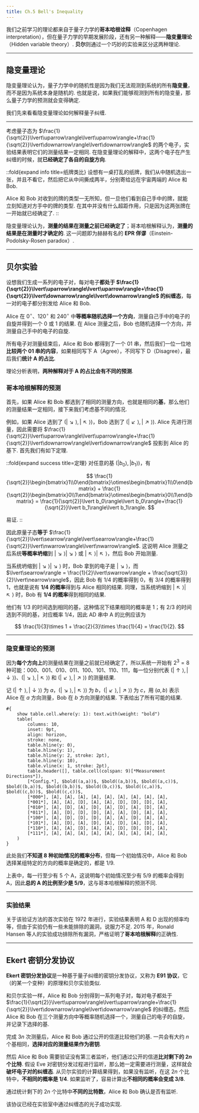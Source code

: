 ```yaml
---
title: Ch.5 Bell's Inequality
---
```


我们之前学习的理论都来自于量子力学的**哥本哈根诠释**（Copenhagen interpretation），但在量子力学的早期发展阶段，还有另一种解释——**隐变量理论**（Hidden variable theory）. **贝尔**则通过一个巧妙的实验来区分这两种理论.

---

## 隐变量理论

隐变量理论认为，量子力学中的随机性是因为我们无法观测到系统的所有**隐变量**，而不是因为系统本身是随机的. 也就是说，如果我们能够观测到所有的隐变量，那么量子力学的预测就会变得确定.

我们先来看看隐变量理论如何解释量子纠缠.

---

考虑量子态为 $\frac{1}{\sqrt{2}}\lvert\uparrow\rangle\lvert\uparrow\rangle+\frac{1}{\sqrt{2}}\lvert\downarrow\rangle\lvert\downarrow\rangle$ 的两个电子，实验结果表明它们的测量结果一定相同. 在隐变量理论的解释中，这两个电子在产生纠缠的时候，就**已经确定了各自的自旋方向**.

::fold{expand info title=纸牌类比}
设想有一桌打乱的纸牌，我们从中随机选出一张，并且不看它，然后把它从中间撕成两半，分别寄给远在宇宙两端的 Alice 和 Bob.

Alice 和 Bob 对收到的牌的类型一无所知，但一旦他们看到自己手中的牌，就能立刻知道对方手中的牌的类型. 在其中并没有什么超距作用，只是因为这两张牌在一开始就已经确定了.
::

隐变量理论认为，**测量的结果在测量之前已经确定了**；哥本哈根解释认为，**测量的结果是在测量时才确定的**. 这一问题即为赫赫有名的 **EPR 佯谬**（Einstein-Podolsky-Rosen paradox）.

---

## 贝尔实验

设想我们生成一系列的电子对，每对电子**都处于 $\frac{1}{\sqrt{2}}\lvert\uparrow\rangle\lvert\uparrow\rangle+\frac{1}{\sqrt{2}}\lvert\downarrow\rangle\lvert\downarrow\rangle$ 的纠缠态**，每一对的电子都分别发给 Alice 和 Bob.

Alice 在 $0^\circ$、$120^\circ$ 和 $240^\circ$ 中**等概率随机选择一个方向**，测量自己手中的电子的自旋并得到一个 0 或 1 的结果. 在 Alice 测量之后，Bob 也随机选择一个方向，并测量自己手中的电子的自旋.

所有电子对测量结束后，Alice 和 Bob 都得到了一个 01 串，然后我们一位一位地**比较两个 01 串的内容**，如果相同写下 A（Agree），不同写下 D（Disagree），最后我们**统计 A 的占比**.

理论分析表明，**两种解释对于 A 的占比会有不同的预测**.

### 哥本哈根解释的预测

首先，如果 Alice 和 Bob 都选到了相同的测量方向，也就是相同的**基**，那么他们的测量结果一定相同，接下来我们考虑基不同的情况.

例如，如果 Alice 选到了 $(\lvert\searrow\rangle, \lvert\nwarrow\rangle)$，Bob 选到了 $(\lvert\swarrow\rangle, \lvert\nearrow\rangle)$. Alice 先进行测量，因此需要将 $\frac{1}{\sqrt{2}}\lvert\uparrow\rangle\lvert\uparrow\rangle+\frac{1}{\sqrt{2}}\lvert\downarrow\rangle\lvert\downarrow\rangle$ 投影到 Alice 的基下. 首先我们有如下定理.

::fold{expand success title=定理}
对任意的基 $(\lvert b_0\rangle, \lvert b_1\rangle)$，有

$$
\frac{1}{\sqrt{2}}\begin{bmatrix}1\\0\end{bmatrix}\otimes\begin{bmatrix}1\\0\end{bmatrix} + \frac{1}{\sqrt{2}}\begin{bmatrix}0\\1\end{bmatrix}\otimes\begin{bmatrix}0\\1\end{bmatrix} = \frac{1}{\sqrt{2}}\lvert b_0\rangle\lvert b_0\rangle+\frac{1}{\sqrt{2}}\lvert b_1\rangle\lvert b_1\rangle.
$$

易证.
::

因此原量子态**等于** $\frac{1}{\sqrt{2}}\lvert\searrow\rangle\lvert\searrow\rangle+\frac{1}{\sqrt{2}}\lvert\nwarrow\rangle\lvert\nwarrow\rangle$. 这说明 Alice 测量之后系统**等概率坍缩**到 $\lvert\searrow\rangle\lvert\searrow\rangle$ 或 $\lvert\nwarrow\rangle\lvert\nwarrow\rangle$，然后 Bob 开始测量.

当系统坍缩到 $\lvert\searrow\rangle\lvert\searrow\rangle$ 时，Bob 拿到的电子是 $\lvert\searrow\rangle$，而 $\lvert\searrow\rangle = \frac{1}{2}\lvert\swarrow\rangle + \frac{\sqrt{3}}{2}\lvert\nearrow\rangle$，因此 Bob 有 $1/4$ 的概率得到 0，有 $3/4$ 的概率得到 1，也就是说有 **$1/4$ 的概率**得到与 Alice 相同的结果. 同理，当系统坍缩到 $\lvert\nwarrow\rangle\lvert\nwarrow\rangle$ 时，Bob 有 **$1/4$ 的概率**得到相同的结果.

他们有 $1/3$ 的时间选到相同的基，这种情况下结果相同的概率是 $1$；有 $2/3$ 的时间选到不同的基，对应概率 $1/4$，因此 AD 串中 A 的比例应该为

$$
\frac{1}{3}\times 1 + \frac{2}{3}\times \frac{1}{4} = \frac{1}{2}.
$$

---

### 隐变量理论的预测

因为**每个方向上**的测量结果在测量之前就已经确定了，所以系统一开始有 $2^3=8$ 种可能：000、001、010、011、100、101、110、111，每一位分别代表 $(\lvert\uparrow\rangle, \lvert\downarrow\rangle)$、$(\lvert\searrow\rangle, \lvert\nwarrow\rangle)$ 和 $(\lvert\swarrow\rangle, \lvert\nearrow\rangle)$ 的测量结果.

记 $(\lvert\uparrow\rangle, \lvert\downarrow\rangle)$ 为 $a$，$(\lvert\searrow\rangle, \lvert\nwarrow\rangle)$ 为 $b$，$(\lvert\swarrow\rangle, \lvert\nearrow\rangle)$ 为 $c$，用 $(a, b)$ 表示 Alice 在 $a$ 方向测量，Bob 在 $b$ 方向测量的结果. 下表给出了所有可能的结果.

```typst 每种初始情况下可能的测量结果
#{
    show table.cell.where(y: 1): text.with(weight: "bold")
    table(
        columns: 10,
        inset: 9pt,
        align: horizon,
        stroke: none,
        table.hline(y: 0),
        table.hline(y: 1),
        table.hline(y: 2, stroke: 2pt),
        table.hline(y: 10),
        table.vline(x: 1, stroke: 2pt),
        table.header([], table.cell(colspan: 9)[*Measurement Directions*]),
        [*Config.*], $bold((a,a))$, $bold((a,b))$, $bold((a,c))$, $bold((b,a))$, $bold((b,b))$, $bold((b,c))$, $bold((c,a))$, $bold((c,b))$, $bold((c,c))$,
        [*000*], [A], [A], [A], [A], [A], [A], [A], [A], [A],
        [*001*], [A], [A], [D], [A], [A], [D], [D], [D], [A],
        [*010*], [A], [D], [A], [D], [A], [D], [A], [D], [A],
        [*011*], [A], [D], [D], [D], [A], [A], [D], [A], [A],
        [*100*], [A], [D], [D], [D], [A], [A], [D], [A], [A],
        [*101*], [A], [D], [A], [D], [A], [D], [A], [D], [A],
        [*110*], [A], [A], [D], [A], [A], [D], [D], [D], [A],
        [*111*], [A], [A], [A], [A], [A], [A], [A], [A], [A],
    )
}
```

此处我们**不知道 $8$ 种初始情况的概率分布**，但每一个初始情况中，Alice 和 Bob 选择某组特定的方向的概率是确定的，都是 $1/9$.

上表中，每一行至少有 $5$ 个 A，这说明每个初始情况至少有 $5/9$ 的概率会得到 A，因此**总的 A 的比例至少是 $5/9$**，这与哥本哈根解释的预测不同.

---

### 实验结果

关于该验证方法的首次实验在 1972 年进行，实验结果表明 A 和 D 出现的频率均等，但由于实验仍有一些未能排除的漏洞，说服力不足. 2015 年，Ronald Hansen 等人的实验成功排除所有漏洞，严格证明了**哥本哈根解释**的正确性.

---

## Ekert 密钥分发协议

**Ekert 密钥分发协议**是一种基于量子纠缠的密钥分发协议，又称为 **E91 协议**，它（的某一个变种）的原理和贝尔实验类似.

和贝尔实验一样，Alice 和 Bob 分别得到一系列电子对，每对电子都处于 $\frac{1}{\sqrt{2}}\lvert\uparrow\rangle\lvert\uparrow\rangle+\frac{1}{\sqrt{2}}\lvert\downarrow\rangle\lvert\downarrow\rangle$ 的纠缠态，然后 Alice 和 Bob 在三个测量方向中等概率随机选择一个，测量自己的电子的自旋，并记录下选择的基.

完成 $3n$ 次测量后，Alice 和 Bob 通过公开的信道比较他们的基. 一共会有大约 $n$ 个基相同，**选择对应的测量结果作为密钥**.

然后 Alice 和 Bob 需要验证没有第三者监听，他们通过公开的信道**比对剩下的 $2n$ 个比特**. 假设 Eve 对密钥分发过程进行监听，那么她一定需要进行测量，这样就会**破坏电子对的纠缠态**. 从贝尔实验的计算结果得到，如果没有监听，在这 $2n$ 个比特中，**不相同的概率是 $1/4$**. 如果监听了，容易计算出**不相同的概率会变成 $3/8$**.

通过统计剩下的 $2n$ 个比特中**不同的比特数**，Alice 和 Bob 确认是否有监听.

该协议已经在实验室中通过纠缠态的光子成功实现.
